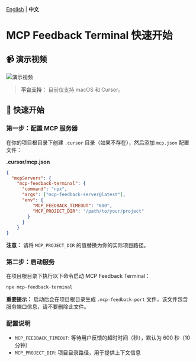 [English](./README.md) | **中文**

# MCP Feedback Terminal 快速开始

## 📹 演示视频

![演示视频](./demo.gif)

> **平台支持：** 目前仅支持 macOS 和 Cursor。

## 🚀 快速开始

### 第一步：配置 MCP 服务器

在你的项目根目录下创建 `.cursor` 目录（如果不存在），然后添加 `mcp.json` 配置文件：

**.cursor/mcp.json**
```json
{
  "mcpServers": {
    "mcp-feedback-terminal": {
      "command": "npx",
      "args": ["mcp-feedback-server@latest"],
      "env": {
          "MCP_FEEDBACK_TIMEOUT": "600",
          "MCP_PROJECT_DIR": "/path/to/your/project"
        }
      }
    }
}
```

**注意：** 请将 `MCP_PROJECT_DIR` 的值替换为你的实际项目路径。

### 第二步：启动服务

在项目根目录下执行以下命令启动 MCP Feedback Terminal：

```bash
npx mcp-feedback-terminal
```

**重要提示：** 启动后会在项目根目录生成 `.mcp-feedback-port` 文件，该文件包含服务端口信息，请不要删除此文件。

### 配置说明

- `MCP_FEEDBACK_TIMEOUT`: 等待用户反馈的超时时间（秒），默认为 600 秒（10分钟）
- `MCP_PROJECT_DIR`: 项目目录路径，用于提供上下文信息
